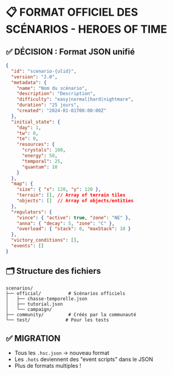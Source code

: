 # 📋 FORMAT OFFICIEL DES SCÉNARIOS - HEROES OF TIME

## ✅ DÉCISION : Format JSON unifié

```json
{
  "id": "scenario-{ulid}",
  "version": "2.0",
  "metadata": {
    "name": "Nom du scénario",
    "description": "Description",
    "difficulty": "easy|normal|hard|nightmare",
    "duration": "25 jours",
    "created": "2024-01-01T00:00:00Z"
  },
  "initial_state": {
    "day": 1,
    "tw": 0,
    "te": 0,
    "resources": {
      "crystals": 100,
      "energy": 50,
      "temporal": 25,
      "quantum": 10
    }
  },
  "map": {
    "size": { "x": 120, "y": 120 },
    "terrain": [], // Array of terrain tiles
    "objects": []  // Array of objects/entities
  },
  "regulators": {
    "vince": { "active": true, "zone": "NE" },
    "anna": { "decay": 5, "zone": "C" },
    "overload": { "stack": 0, "maxStack": 10 }
  },
  "victory_conditions": [],
  "events": []
}
```

## 🗂️ Structure des fichiers

```
scenarios/
├── official/          # Scénarios officiels
│   ├── chasse-temporelle.json
│   ├── tutorial.json
│   └── campaign/
├── community/         # Créés par la communauté
└── test/             # Pour les tests
```

## ✅ MIGRATION
- Tous les `.hsc.json` → nouveau format
- Les `.hots` deviennent des "event scripts" dans le JSON
- Plus de formats multiples !
